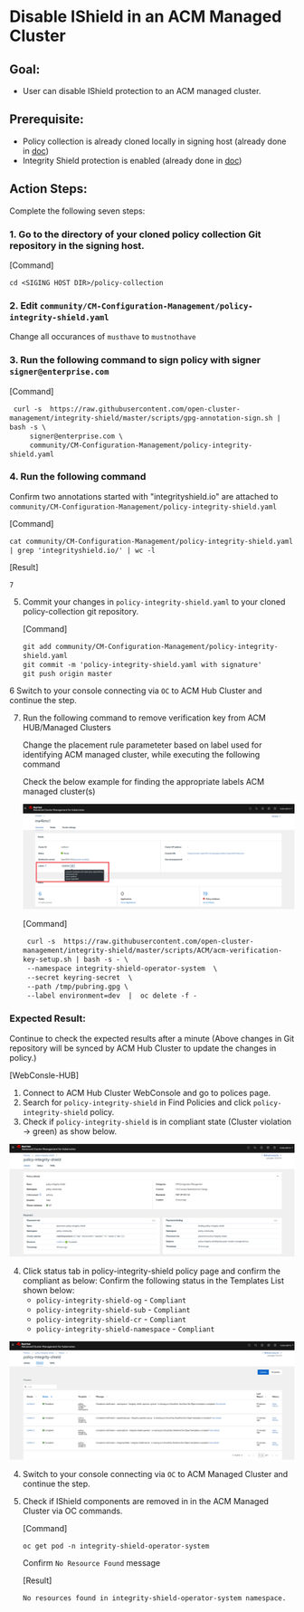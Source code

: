 # Disable IShield in an ACM Managed Cluster

## Goal:
- User can disable IShield protection to an ACM managed cluster.

## Prerequisite: 
- Policy collection is already cloned locally in signing host (already done in [doc](../prerequisite-setup/GIT_CLONE_POLICY_COLLECTION.md))
- Integrity Shield protection is enabled (already done in [doc](../install-scenarios/DEPLOY_ISHIELD.md))
 
## Action Steps:

Complete the following seven steps:

### 1. Go to the directory of your cloned policy collection Git repository in the signing host.

   [Command]
   ```
   cd <SIGING HOST DIR>/policy-collection
   ```
### 2. Edit `community/CM-Configuration-Management/policy-integrity-shield.yaml`
   Change all occurances of  `musthave` to `mustnothave`
   
### 3. Run the following command to sign policy with signer `signer@enterprise.com`
 
   [Command]
   ```
    curl -s  https://raw.githubusercontent.com/open-cluster-management/integrity-shield/master/scripts/gpg-annotation-sign.sh | bash -s \
        signer@enterprise.com \
        community/CM-Configuration-Management/policy-integrity-shield.yaml
   ```
    
### 4. Run the following command

   Confirm two annotations started with "integrityshield.io" are attached to `community/CM-Configuration-Management/policy-integrity-shield.yaml`
   
   [Command]
   ```
   cat community/CM-Configuration-Management/policy-integrity-shield.yaml | grep 'integrityshield.io/' | wc -l
  
   ```
    
   [Result]
   ```
   7
   ```
    
5. Commit your changes in `policy-integrity-shield.yaml` to your cloned policy-collection git repository.

   [Command]
   ```
   git add community/CM-Configuration-Management/policy-integrity-shield.yaml
   git commit -m 'policy-integrity-shield.yaml with signature'
   git push origin master
   ```   

6  Switch to your console connecting via `OC` to ACM Hub Cluster and continue the step.
 
7. Run the following command to remove verification key from ACM HUB/Managed Clusters
   
   Change the placement rule parameteter based on label used for identifying ACM managed cluster, while executing the following command
       
   Check the below example for finding the appropriate labels ACM managed cluster(s) 
       
   ![ACM Managed Cluster Labels](../images/acm-managed-cluster-label.PNG)
    
   [Command]
   ```
    curl -s  https://raw.githubusercontent.com/open-cluster-management/integrity-shield/master/scripts/ACM/acm-verification-key-setup.sh | bash -s - \
    --namespace integrity-shield-operator-system  \
    --secret keyring-secret  \
    --path /tmp/pubring.gpg \
    --label environment=dev  |  oc delete -f -
   ```

  
### Expected Result:

Continue to check the expected results after a minute (Above changes in Git repository will be synced by ACM Hub Cluster to update the changes in policy.)
    
[WebConsle-HUB]

1. Connect to ACM Hub Cluster WebConsole and go to polices page.
2. Search for `policy-integrity-shield`  in Find Policies and click  `policy-integrity-shield`  policy. 
3. Check if  `policy-integrity-shield`  is in compliant state (Cluster violation -> green) as show below.

![Policy Compliant After Disabling IShield](../images/policy-compliant-after-delete.PNG)

4. Click status tab in policy-integrity-shield policy page and confirm the compliant as below:
   Confirm the following status in the Templates List shown below:
   - `policy-integrity-shield-og` - `Compliant`
   - `policy-integrity-shield-sub` - `Compliant`
   - `policy-integrity-shield-cr` - `Compliant`
   - `policy-integrity-shield-namespace` - `Compliant`
   
![Policy Compliant Status After Disabling IShield](../images/policy-compliant-status-after-delete.PNG)

4. Switch to your console connecting via `OC` to ACM Managed Cluster and continue the step.

5. Check if IShield components are removed in in the ACM Managed Cluster via OC commands.
   
   [Command]
   ```
   oc get pod -n integrity-shield-operator-system
   ```
   
   Confirm `No Resource Found` message
   
   [Result]
   ```
   No resources found in integrity-shield-operator-system namespace.
   ```








